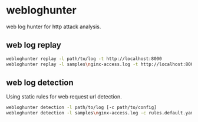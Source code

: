 # webloghunter

web log hunter for http attack analysis.

## web log replay

```bash
webloghunter replay -l path/to/log -t http://localhost:8000
webloghunter replay -l samples\nginx-access.log -t http://localhost:8000
```

## web log detection

Using static rules for web request url detection.

```bash
webloghunter detection -l path/to/log [-c path/to/config]
webloghunter detection -l samples\nginx-access.log -c rules.default.yaml
```

